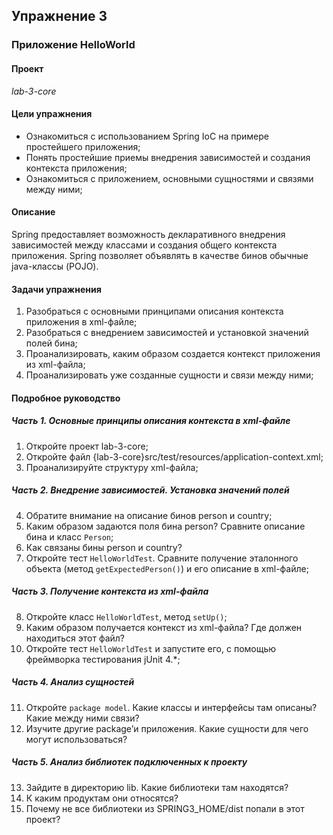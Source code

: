 ## Упражнение 3
### Приложение HelloWorld
#### Проект
_lab-3-core_    
#### Цели упражнения
* Ознакомиться с использованием Spring IoC на примере простейшего приложения;
* Понять простейшие приемы внедрения зависимостей и создания контекста приложения;
* Ознакомиться с приложением, основными сущностями и связями между ними;
#### Описание
Spring предоставляет возможность декларативного внедрения зависимостей между
классами и создания общего контекста приложения. Spring позволяет объявлять в качестве
бинов обычные java-классы (POJO).
#### Задачи упражнения
1. Разобраться с основными принципами описания контекста приложения в xml-файле;
2. Разобраться с внедрением зависимостей и установкой значений полей бина;
3. Проанализировать, каким образом создается контекст приложения из xml-файла;
4. Проанализировать уже созданные сущности и связи между ними;
#### Подробное руководство
##### Часть 1. Основные принципы описания контекста в xml-файле  
1. Откройте проект lab-3-core;
2. Откройте файл {lab-3-core}src/test/resources/application-context.xml;
3. Проанализируйте структуру xml-файла;
##### Часть 2. Внедрение зависимостей. Установка значений полей  
4. Обратите внимание на описание бинов person и country;
5. Каким образом задаются поля бина person? Сравните описание бина и класс `Person`;
6. Как связаны бины person и country?
7. Откройте тест `HelloWorldTest`. Сравните получение эталонного объекта (метод
`getExpectedPerson()`) и его описание в xml-файле;
##### Часть 3. Получение контекста из xml-файла
8. Откройте класс `HelloWorldTest`, метод `setUp()`;
9. Каким образом получается контекст из xml-файла? Где должен находиться этот
файл?
10. Откройте тест `HelloWorldTest` и запустите его, с помощью фреймворка
тестирования jUnit 4.*;
##### Часть 4. Анализ сущностей
11. Откройте `package model`. Какие классы и интерфейсы там описаны? Какие между
ними связи?
12. Изучите другие package’и приложения. Какие сущности для чего могут
использоваться?
##### Часть 5. Анализ библиотек подключенных к проекту
13. Зайдите в директорию lib. Какие библиотеки там находятся?
14. К каким продуктам они относятся?
15. Почему не все библиотеки из SPRING3_HOME/dist попали в этот проект?